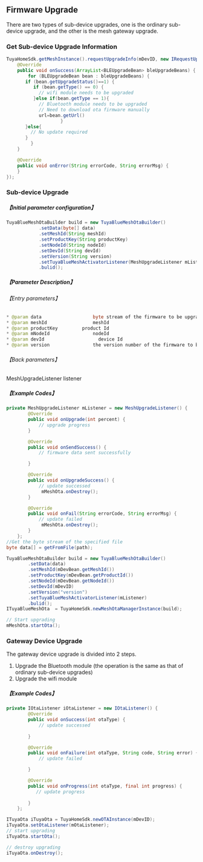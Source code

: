 ## Firmware Upgrade
There are two types of sub-device upgrades, one is the ordinary sub-device upgrade, and the other is the mesh gateway upgrade.

### Get Sub-device Upgrade Information
```java
TuyaHomeSdk.getMeshInstance().requestUpgradeInfo(mDevID, new IRequestUpgradeInfoCallback() {
    @Override
    public void onSuccess(ArrayList<BLEUpgradeBean> bleUpgradeBeans) {
    	for (BLEUpgradeBean bean : bleUpgradeBeans) {
       if (bean.getUpgradeStatus()==1) {
          if (bean.getType() == 0) {
            // wifi module needs to be upgraded
          }else if(bean.getType == 1){
            // Bluetooth module needs to be upgraded
            // Need to download ota firmware manually
            url=bean.getUrl()
					}
       }else{
         // No update required
       }
		 }
    }

    @Override
    public void onError(String errorCode, String errorMsg) {
    }
});
```

### Sub-device Upgrade
##### 【Initial parameter configuration】
```java
TuyaBlueMeshOtaBuilder build = new TuyaBlueMeshOtaBuilder()
            .setData(byte[] data)
            .setMeshId(String meshId)
            .setProductKey(String productKey)
            .setNodeId(String nodeId)      
            .setDevId(String devId)
            .setVersion(String version)
            .setTuyaBlueMeshActivatorListener(MeshUpgradeListener mListener)
            .bulid();

```
##### 【Parameter Description】
###### 【Entry parameters】
```java
* @param data     				byte stream of the firmware to be upgraded
* @param meshId   				meshId
* @param productKey    		product Id
* @param mNodeId  				nodeId
* @param devId 					  device Id 
* @param version     			the version number of the firmware to be upgraded
```

###### 【Back parameters】
MeshUpgradeListener listener 

##### 【Example Codes】
```java
private MeshUpgradeListener mListener = new MeshUpgradeListener() {
        @Override
        public void onUpgrade(int percent) {
        	// upgrade progress
        }

        @Override
        public void onSendSuccess() {
        	// firmware data sent successfully

        }

        @Override
        public void onUpgradeSuccess() {
        	// update successed
        	 mMeshOta.onDestroy();
        }

        @Override
        public void onFail(String errorCode, String errorMsg) {
        	// update failed
        	 mMeshOta.onDestroy();
        }
    };
//Get the byte stream of the specified file
byte data[] = getFromFile(path);

TuyaBlueMeshOtaBuilder build = new TuyaBlueMeshOtaBuilder()
        .setData(data)
        .setMeshId(mDevBean.getMeshId())
        .setProductKey(mDevBean.getProductId())
        .setNodeId(mDevBean.getNodeId())
        .setDevId(mDevID)
        .setVersion("version")
        .setTuyaBlueMeshActivatorListener(mListener)
        .bulid();
ITuyaBlueMeshOta  = TuyaHomeSdk.newMeshOtaManagerInstance(build);

// Start upgrading
mMeshOta.startOta();
```

### Gateway Device Upgrade
The gateway device upgrade is divided into 2 steps.

1. Upgrade the Bluetooth module (the operation is the same as that of ordinary sub-device upgrades) 
2. Upgrade the wifi module

##### 【Example Codes】
```java
private IOtaListener iOtaListener = new IOtaListener() {
        @Override
        public void onSuccess(int otaType) {
            // update successed
  		
  		}

        @Override
        public void onFailure(int otaType, String code, String error) {
         	// update failed

        }

        @Override
        public void onProgress(int otaType, final int progress) {
           // update progress
                      
        }
    };

ITuyaOta iTuyaOta = TuyaHomeSdk.newOTAInstance(mDevID);
iTuyaOta.setOtaListener(mOtaListener);
// start upgrading
iTuyaOta.startOta();

// destroy upgrading
iTuyaOta.onDestroy();

```